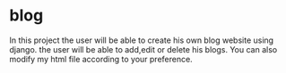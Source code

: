# blog
In this project the user will be able to create his own blog website using django. the user will be able to add,edit or delete his blogs.
You can also modify my html file according to your preference.
